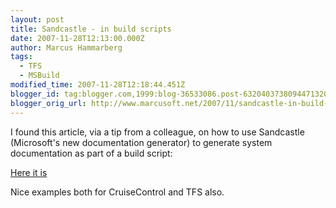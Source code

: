 ```yaml
---
layout: post
title: Sandcastle - in build scripts
date: 2007-11-28T12:13:00.000Z
author: Marcus Hammarberg
tags:
  - TFS
  - MSBuild
modified_time: 2007-11-28T12:18:44.451Z
blogger_id: tag:blogger.com,1999:blog-36533086.post-6320403738094471320
blogger_orig_url: http://www.marcusoft.net/2007/11/sandcastle-in-build-scripts.html
---
```


I
found this article, via a tip from a colleague, on how to use
Sandcastle (Microsoft's new documentation
generator) to generate system documentation as part of a build script:

[Here it
is](http://blog.maartenballiauw.be/post/2007/08/automatically-generate-sandcastle-documentation-using-cruisecontrol-net-or-vsts-team-build.aspx)

Nice examples both for CruiseControl and TFS also.
